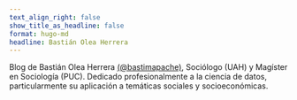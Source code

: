 ```yaml
---
text_align_right: false
show_title_as_headline: false
format: hugo-md
headline: Bastián Olea Herrera
---
```



Blog de Bastián Olea Herrera [(@bastimapache)](https://x.com/bastimapache), Sociólogo (UAH) y Magíster en Sociología (PUC). Dedicado profesionalmente a la ciencia de datos, particularmente su aplicación a temáticas sociales y socioeconómicas.
